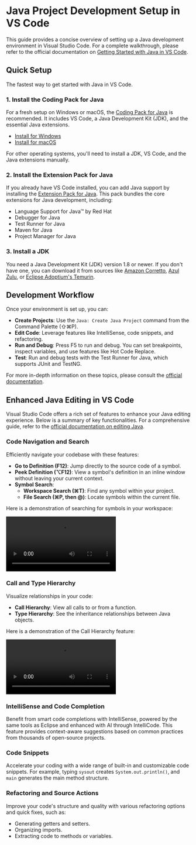 # Java Project Development Setup in VS Code

This guide provides a concise overview of setting up a Java development environment in Visual Studio Code. For a complete walkthrough, please refer to the official documentation on [Getting Started with Java in VS Code](https://code.visualstudio.com/docs/java/java-tutorial).

## Quick Setup

The fastest way to get started with Java in VS Code.

### 1. Install the Coding Pack for Java

For a fresh setup on Windows or macOS, the [Coding Pack for Java](https://code.visualstudio.com/docs/java/java-tutorial#_coding-pack-for-java) is recommended. It includes VS Code, a Java Development Kit (JDK), and the essential Java extensions.

*   [Install for Windows](https://aka.ms/vscode-java-installer-win)
*   [Install for macOS](https://aka.ms/vscode-java-installer-mac)

For other operating systems, you'll need to install a JDK, VS Code, and the Java extensions manually.

### 2. Install the Extension Pack for Java

If you already have VS Code installed, you can add Java support by installing the [Extension Pack for Java](https://marketplace.visualstudio.com/items?itemName=vscjava.vscode-java-pack). This pack bundles the core extensions for Java development, including:

*   Language Support for Java™ by Red Hat
*   Debugger for Java
*   Test Runner for Java
*   Maven for Java
*   Project Manager for Java

### 3. Install a JDK

You need a Java Development Kit (JDK) version 1.8 or newer. If you don't have one, you can download it from sources like [Amazon Corretto](https://aws.amazon.com/corretto), [Azul Zulu](https://www.azul.com/downloads/?package=jdk), or [Eclipse Adoptium's Temurin](https://adoptium.net/).

## Development Workflow

Once your environment is set up, you can:

*   **Create Projects**: Use the `Java: Create Java Project` command from the Command Palette (⇧⌘P).
*   **Edit Code**: Leverage features like IntelliSense, code snippets, and refactoring.
*   **Run and Debug**: Press F5 to run and debug. You can set breakpoints, inspect variables, and use features like Hot Code Replace.
*   **Test**: Run and debug tests with the Test Runner for Java, which supports JUnit and TestNG.

For more in-depth information on these topics, please consult the [official documentation](https://code.visualstudio.com/docs/java/java-tutorial).

## Enhanced Java Editing in VS Code

Visual Studio Code offers a rich set of features to enhance your Java editing experience. Below is a summary of key functionalities. For a comprehensive guide, refer to the [official documentation on editing Java](https://code.visualstudio.com/docs/java/java-editing).

### Code Navigation and Search

Efficiently navigate your codebase with these features:

*   **Go to Definition (F12)**: Jump directly to the source code of a symbol.
*   **Peek Definition (⌥F12)**: View a symbol's definition in an inline window without leaving your current context.
*   **Symbol Search**:
    *   **Workspace Search (⌘T)**: Find any symbol within your project.
    *   **File Search (⌘P, then @)**: Locate symbols within the current file.

Here is a demonstration of searching for symbols in your workspace:

<video src="https://code.visualstudio.com/assets/docs/java/java-editing/search-in-workspace.mp4" controls title="Search in Workspace"></video>

### Call and Type Hierarchy

Visualize relationships in your code:

*   **Call Hierarchy**: View all calls to or from a function.
*   **Type Hierarchy**: See the inheritance relationships between Java objects.

Here is a demonstration of the Call Hierarchy feature:

<video src="https://code.visualstudio.com/assets/docs/java/java-editing/type-hierarchy.mp4" controls title="Call Hierarchy"></video>

### IntelliSense and Code Completion

Benefit from smart code completions with IntelliSense, powered by the same tools as Eclipse and enhanced with AI through IntelliCode. This feature provides context-aware suggestions based on common practices from thousands of open-source projects.

### Code Snippets

Accelerate your coding with a wide range of built-in and customizable code snippets. For example, typing `sysout` creates `System.out.println()`, and `main` generates the main method structure.

### Refactoring and Source Actions

Improve your code's structure and quality with various refactoring options and quick fixes, such as:

*   Generating getters and setters.
*   Organizing imports.
*   Extracting code to methods or variables.
